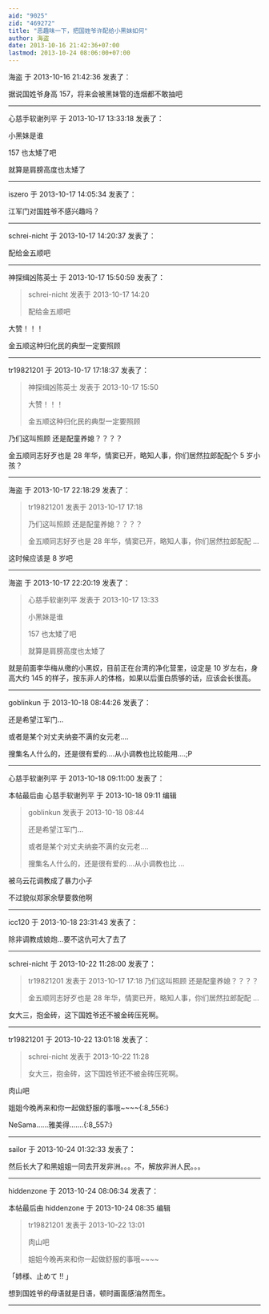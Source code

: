 ```yaml
---
aid: "9025"
zid: "469272"
title: "恶趣味一下，把国姓爷许配给小黑妹如何"
author: 海盗
date: 2013-10-16 21:42:36+07:00
lastmod: 2013-10-24 08:06:00+07:00
---
```


海盗 于 2013-10-16 21:42:36 发表了：

据说国姓爷身高 157，将来会被黑妹管的连烟都不敢抽吧

---

心慈手软谢列平 于 2013-10-17 13:33:18 发表了：

小黑妹是谁

157 也太矮了吧

就算是肩膀高度也太矮了

---

iszero 于 2013-10-17 14:05:34 发表了：

江军门对国姓爷不感兴趣吗？

---

schrei-nicht 于 2013-10-17 14:20:37 发表了：

配给金五顺吧

---

神探缉凶陈英士 于 2013-10-17 15:50:59 发表了：

> schrei-nicht 发表于 2013-10-17 14:20
>
> 配给金五顺吧

大赞！！！

金五顺这种归化民的典型一定要照顾

---

tr19821201 于 2013-10-17 17:18:37 发表了：

> 神探缉凶陈英士 发表于 2013-10-17 15:50
>
> 大赞！！！
>
> 金五顺这种归化民的典型一定要照顾

乃们这叫照顾 还是配童养媳？？？？

金五顺同志好歹也是 28 年华，情窦已开，略知人事，你们居然拉郎配配个 5 岁小孩？

---

海盗 于 2013-10-17 22:18:29 发表了：

> tr19821201 发表于 2013-10-17 17:18
>
> 乃们这叫照顾 还是配童养媳？？？？
>
> 金五顺同志好歹也是 28 年华，情窦已开，略知人事，你们居然拉郎配配 ...

这时候应该是 8 岁吧

---

海盗 于 2013-10-17 22:20:19 发表了：

> 心慈手软谢列平 发表于 2013-10-17 13:33
>
> 小黑妹是谁
>
> 157 也太矮了吧
>
> 就算是肩膀高度也太矮了

就是前面李华梅从缴的小黑奴，目前正在台湾的净化营里，设定是 10 岁左右，身高大约 145 的样子，按东非人的体格，如果以后蛋白质够的话，应该会长很高。

---

goblinkun 于 2013-10-18 08:44:26 发表了：

还是希望江军门...

或者是某个对丈夫纳妾不满的女元老....

搜集名人什么的，还是很有爱的....从小调教也比较能用....;P

---

心慈手软谢列平 于 2013-10-18 09:11:00 发表了：

本帖最后由 心慈手软谢列平 于 2013-10-18 09:11 编辑

> goblinkun 发表于 2013-10-18 08:44
>
> 还是希望江军门...
>
> 或者是某个对丈夫纳妾不满的女元老....
>
> 搜集名人什么的，还是很有爱的....从小调教也比 ...

被乌云花调教成了暴力小子

不过貌似郑家余孽要救他啊

---

icc120 于 2013-10-18 23:31:43 发表了：

除非调教成娘炮...要不这仇可大了去了

---

schrei-nicht 于 2013-10-22 11:28:00 发表了：

> tr19821201 发表于 2013-10-17 17:18 乃们这叫照顾 还是配童养媳？？？？
>
> 金五顺同志好歹也是 28 年华，情窦已开，略知人事，你们居然拉郎配配 ...

女大三，抱金砖，这下国姓爷还不被金砖压死啊。

---

tr19821201 于 2013-10-22 13:01:18 发表了：

> schrei-nicht 发表于 2013-10-22 11:28
>
> 女大三，抱金砖，这下国姓爷还不被金砖压死啊。

肉山吧

姐姐今晚再来和你一起做舒服的事哦~~~~{:8_556:}

NeSama......雅美得.......{:8_557:}

---

sailor 于 2013-10-24 01:32:33 发表了：

然后长大了和黑姐姐一同去开发非洲。。。不，解放非洲人民。。。

---

hiddenzone 于 2013-10-24 08:06:34 发表了：

本帖最后由 hiddenzone 于 2013-10-24 08:35 编辑

> tr19821201 发表于 2013-10-22 13:01
>
> 肉山吧
>
> 姐姐今晚再来和你一起做舒服的事哦~~~~

「姉様、止めて !! 」

想到国姓爷的母语就是日语，顿时画面感油然而生。

---
